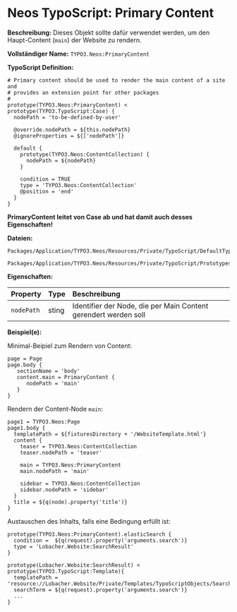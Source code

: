 # Neos TypoScript: Primary Content

**Beschreibung:** Dieses Objekt sollte dafür verwendet werden, um den Haupt-Content (`main`) der Website zu rendern. 

**Vollständiger Name:** `TYPO3.Neos:PrimaryContent`

**TypoScript Definition:** 
```
# Primary content should be used to render the main content of a site and
# provides an extension point for other packages
#
prototype(TYPO3.Neos:PrimaryContent) < prototype(TYPO3.TypoScript:Case) {
  nodePath = 'to-be-defined-by-user'

  @override.nodePath = ${this.nodePath}
  @ignoreProperties = ${['nodePath']}

  default {
    prototype(TYPO3.Neos:ContentCollection) {
      nodePath = ${nodePath}
    }

    condition = TRUE
    type = 'TYPO3.Neos:ContentCollection'
    @position = 'end'
  }
}
```

**PrimaryContent leitet von Case ab und hat damit auch desses Eigenschaften!**


**Dateien:**
```
Packages/Application/TYPO3.Neos/Resources/Private/TypoScript/DefaultTypoScript.ts2

Packages/Application/TYPO3.Neos/Resources/Private/TypoScript/Prototypes/PrimaryContent.ts2
```

**Eigenschaften:**

| Property | Type | Beschreibung |
| :------- | :------ | :------- |
| `nodePath` | sting | Identifier der Node, die per Main Content gerendert werden soll  |



**Beispiel(e):**

Minimal-Beipiel zum Rendern von Content:
```
page = Page
page.body {
   sectionName = 'body'
   content.main = PrimaryContent {
      nodePath = 'main'
   }
}
```

Rendern der Content-Node `main`:
```
page1 = TYPO3.Neos:Page
page1.body {
  templatePath = ${fixturesDirectory + '/WebsiteTemplate.html'}
  content {
    teaser = TYPO3.Neos:ContentCollection
    teaser.nodePath = 'teaser'

    main = TYPO3.Neos:PrimaryContent
    main.nodePath = 'main'

    sidebar = TYPO3.Neos:ContentCollection
    sidebar.nodePath = 'sidebar'
  }
  title = ${q(node).property('title')}
}
```

Austauschen des Inhalts, falls eine Bedingung erfüllt ist:
```
prototype(TYPO3.Neos:PrimaryContent).elasticSearch {
  condition =  ${q(request).property('arguments.search')}
  type = 'Lobacher.Website:SearchResult'
}

prototype(Lobacher.Website:SearchResult) < prototype(TYPO3.TypoScript:Template){
  templatePath = 'resource://Lobacher.Website/Private/Templates/TypoScriptObjects/SearchResult.html'
  searchTerm = ${q(request).property('arguments.search')}
  ...
}

```

